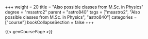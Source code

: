 +++
weight = 20
title = "Also possible classes from M.Sc. in Physics"
degree = "msastro2"
parent = "astro840"
tags = ["msastro2", "Also possible classes from M.Sc. in Physics", "astro840"]
categories = ["course"]
bookCollapseSection = false
+++

{{< genCoursePage >}}
